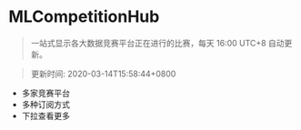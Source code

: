 # MLCompetitionHub

> 一站式显示各大数据竞赛平台正在进行的比赛，每天 16:00 UTC+8 自动更新。
  
> 更新时间: 2020-03-14T15:58:44+0800 

* 多家竞赛平台
* 多种订阅方式
* 下拉查看更多